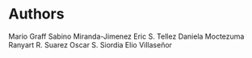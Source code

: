Authors
=====

Mario Graff
Sabino Miranda-Jimenez
Eric S. Tellez
Daniela Moctezuma
Ranyart R. Suarez
Oscar S. Siordia
Elio Villaseñor
